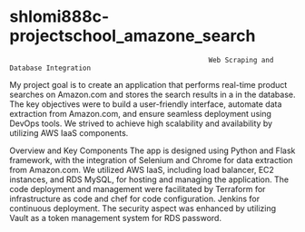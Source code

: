 # shlomi888c-projectschool_amazone_search

                                                     Web Scraping and Database Integration

My  project goal is to create an application that performs real-time product searches on Amazon.com and stores the search results 	 in a   in the database.
The key objectives were to build a user-friendly interface, automate data extraction from Amazon.com, and ensure seamless deployment using DevOps tools.
We strived to achieve high scalability and availability by utilizing AWS IaaS components.

Overview and Key Components
The app is designed using Python and Flask framework, with the integration of Selenium and Chrome for data extraction from Amazon.com.
We utilized AWS IaaS, including load balancer, EC2 instances, and RDS MySQL, for hosting and managing the application.
The code deployment and management were facilitated by Terraform for infrastructure as code and chef for code configuration. Jenkins for continuous deployment.
The security aspect was enhanced by utilizing Vault as a token management system for RDS password.


